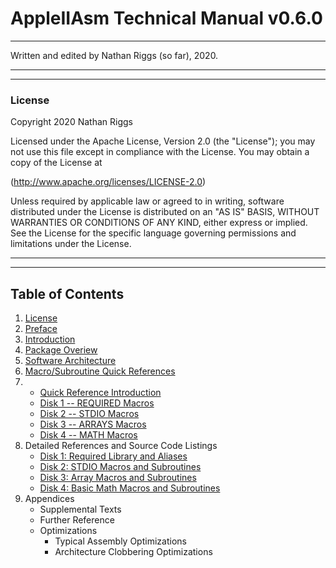 # AppleIIAsm Technical Manual v0.6.0

---

Written and edited by Nathan Riggs (so far), 2020.

---



















---

### License

Copyright 2020 Nathan Riggs

Licensed under the Apache License, Version 2.0 (the "License"); you may not use this file except in compliance with the License. You may obtain a copy of the License at

(http://www.apache.org/licenses/LICENSE-2.0)

Unless required by applicable law or agreed to in writing, software distributed under the License is distributed on an "AS IS" BASIS, WITHOUT WARRANTIES OR CONDITIONS OF ANY KIND, either express or implied. See the License for the specific language governing permissions and
limitations under the License.

---



















---

## Table of Contents

1. [License](#license)
2. [Preface](1.0%20Preface.md)
3. [Introduction](2.0%20Introduction.md)
4. [Package Overiew](3.0%20Package_Overview.md)
5. [Software Architecture](4.0%20Software_Architecture.md)
6. [Macro/Subroutine Quick References](5.0%20Quick_Reference_TOC.md)
7. - [Quick Reference Introduction](5.0%20Quick_Reference_TOC.md)
   - [Disk 1 -- REQUIRED Macros](6.0%20Quick_Reference_D1_MAC.REQUIRED.md)
   - [Disk 2 -- STDIO Macros](7.0%20Quick_Reference_D2_MAC.STDIO.md)
   - [Disk 3 -- ARRAYS Macros](8.0%20Quick_Reference_D3_MAC.ARRAYS.md)
   - [Disk 4 -- MATH Macros](9.0%20quick_reference_d4_mac.math.md)
7. Detailed References and Source Code Listings
   - [Disk 1: Required Library and Aliases](30.0%20Detailed_Reference_D1_REQUIRED.md)
   - [Disk 2: STDIO Macros and Subroutines](31.0%20Detailed_Reference_D2_STDIO.md)
   - [Disk 3: Array Macros and Subroutines](32.0%20Detailed_Reference_D3_Arrays.md)
   - [Disk 4: Basic Math Macros and Subroutines](33.0%20Detailed_Reference_D4_MATH.md)
8. Appendices
   - Supplemental Texts
   - Further Reference
   - Optimizations
     - Typical Assembly Optimizations
     - Architecture Clobbering Optimizations
